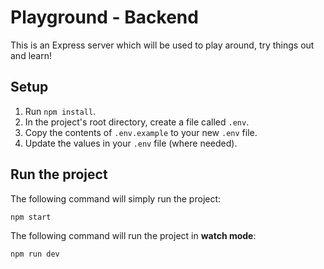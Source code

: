 # Playground - Backend

This is an Express server which will be used to play around, try things out and learn!

## Setup

1. Run `npm install`.
2. In the project's root directory, create a file called `.env`.
3. Copy the contents of `.env.example` to your new `.env` file.
4. Update the values in your `.env` file (where needed).

## Run the project

The following command will simply run the project:

```
npm start
```

The following command will run the project in **watch mode**:

```
npm run dev
```
